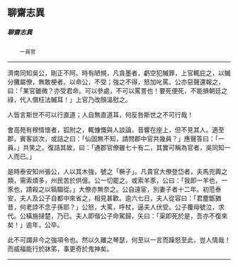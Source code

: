 

## 聊齋志異

##### 聊齋志異
　　`一員官`

* * *

濟南同知吳公，剛正不阿。時有陋規，凡貪墨者，虧空犯贓罪，上官輒庇之，以贓分攤屬僚，無敢梗者。以命公，不受；強之不得，怒加叱罵。公亦惡聲還報之，曰：「某官雖微？亦受君命。可以參處，不可以罵詈也！要死便死，不能損朝廷之祿，代人償枉法贓耳！」上官乃改顏溫慰之。

人皆言斯世不可以行直道；人自無直道耳，何反咎斯世之不可行哉！

會高苑有穆情懷者，狐附之，輒慷慨與人談論，音響在座上，但不見其人。適至郡，賓客談次，或詰之曰：「仙固無不知，請問郡中官共幾員？」應聲答曰：「一員。」共笑之。復詰其故，曰：「通郡官僚雖七十有二，其實可稱為官者，吳同知一人而已。」

是時泰安知州張公，人以其木強，號之「橛子」。凡貴官大僚登岱者，夫馬兜輿之類，需索煩多，州民苦於供億。公一切罷之。或索羊豕，公曰：「我即一羊也，一豕也，請殺之以犒騶從。」大僚亦無奈之。公自遠宦，別妻子者十二年。初蒞泰安，夫人及公子自都中來省之，相見甚歡。逾六七日，夫人從容曰：「君塵甑猶昔，何老誖不念子孫耶？」公怒，大罵，呼杖，逼夫人伏受。公子覆母號泣，求代。公橫施撻楚，乃已。夫人即偕公子命駕歸，矢曰：「渠即死於是，吾亦不復來矣！」逾年，公卒。

此不可謂非今之強項令也。然以久離之琴瑟，何至以一言而躁怒至此，豈人情哉！而威福能行於牀笫，事更奇於鬼神矣。

* * *

